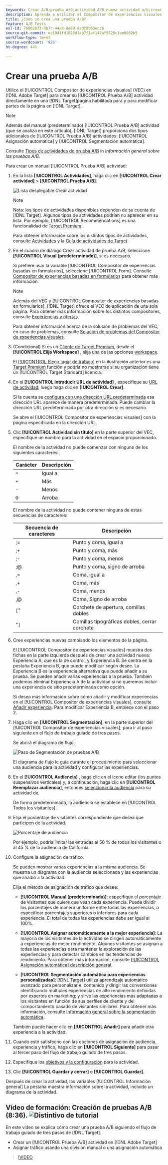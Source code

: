 ```yaml
---
keywords: Crear A/B;prueba A/B;actividad A/B;nueva actividad a/b;crear a/b
description: Aprenda a utilizar el Compositor de experiencias visuales (VEC) en Adobe [!DNL Target] para crear su actividad de prueba A/B directamente en una [!DNL Target]página habilitada para.
title: ¿Cómo se crea una prueba A/B?
feature: A/B Tests
exl-id: 76002873-0b7c-44a8-8e89-8ad28b63eccb
source-git-commit: ec1041fd1823d1ab7f1af147af5825c3ae8662b5
workflow-type: tm+mt
source-wordcount: '926'
ht-degree: 44%

---
```


# Crear una prueba A/B

Utilice el [!UICONTROL Compositor de experiencias visuales] (VEC) en [!DNL Adobe Target] para crear su [!UICONTROL Prueba A/B] actividad directamente en una [!DNL Target]página habilitada para y para modificar partes de la página en [!DNL Target].

>[!NOTE]
>
>Además del manual (predeterminado) [!UICONTROL Prueba A/B] actividad (que se analiza en este artículo), [!DNL Target] proporciona dos tipos adicionales de [!UICONTROL Prueba A/B] actividades: [!UICONTROL Asignación automática] y [!UICONTROL Segmentación automática].
>
>Consulte [Tipos de actividades de prueba A/B](/help/main/c-activities/t-test-ab/test-ab.md#types) in *Información general sobre las pruebas A/B*.

Para crear un manual [!UICONTROL Prueba A/B] actividad:

1. En la lista **[!UICONTROL Actividades]**, haga clic en **[!UICONTROL Crear actividad]** > **[!UICONTROL Prueba A/B]**.

   ![Lista desplegable Crear actividad](/help/main/c-activities/t-test-ab/t-test-create-ab/assets/ab_select-new.png)

   >[!NOTE]
   >
   >Nota: los tipos de actividades disponibles dependen de su cuenta de [!DNL Target]. Algunos tipos de actividades podrían no aparecer en su lista. Por ejemplo, [!UICONTROL Recommendations] es una funcionalidad de [Target Premium](/help/main/c-intro/intro.md#premium).
   >
   >Para obtener información sobre los distintos tipos de actividades, consulte [Actividades](/help/main/c-activities/activities.md#concept_D317A95A1AB54674BA7AB65C7985BA03) y la [Guía de actividades de Target](/help/main/c-activities/target-activities-guide.md).

1. En el cuadro de diálogo Crear actividad de prueba A/B, seleccione **[!UICONTROL Visual (predeterminado)]**, si es necesario.

   Si prefiere usar la variable [!UICONTROL Compositor de experiencias basadas en formularios], seleccione [!UICONTROL Form]. Consulte [Compositor de experiencias basadas en formularios](/help/main/c-experiences/form-experience-composer.md) para obtener más información.

   >[!NOTE]
   >
   >Además del VEC y [!UICONTROL Compositor de experiencias basadas en formularios], [!DNL Target] ofrece el VEC de aplicación de una sola página. Para obtener más información sobre los distintos compositores, consulte [Experiencias y ofertas](/help/main/c-experiences/experiences.md).
   >
   >Para obtener información acerca de la solución de problemas del VEC, en caso de problemas, consulte [Solución de problemas del Compositor de experiencias visuales](/help/main/c-experiences/c-visual-experience-composer/r-troubleshoot-composer/troubleshoot-composer.md).

1. (Condicional) Si es un [Cliente de Target Premium](/help/main/c-intro/intro.md#premium), desde el **[!UICONTROL Elija Workspace]** , elija una de las opciones [workspace](/help/main/administrating-target/c-user-management/property-channel/property-channel.md).

   El [[!UICONTROL Elegir lugar de trabajo]](/help/main/administrating-target/c-user-management/property-channel/property-channel.md) en la ilustración anterior es una [Target Premium](/help/main/c-intro/intro.md) función y podría no mostrarse si su organización tiene un [!UICONTROL Target Standard] licencia.

1. En el **[!UICONTROL Introducir URL de actividad]** , especifique su [URL de actividad](/help/main/c-activities/t-test-ab/t-test-create-ab/ab-activity-url.md), luego haga clic en **[!UICONTROL Crear]**.

   Si la cuenta se [configura con una dirección URL predeterminada](/help/main/administrating-target/visual-experience-composer-set-up.md) esa dirección URL aparece de manera predeterminada. Puede cambiar la dirección URL predeterminada por otra dirección si es necesario.

   Se abre el [!UICONTROL Compositor de experiencias visuales] con la página especificada en la dirección URL.

1. Clic **[!UICONTROL Actividad sin título]** en la parte superior del VEC, especifique un nombre para la actividad en el espacio proporcionado.

   El nombre de la actividad no puede comenzar con ninguno de los siguientes caracteres:

   | Carácter | Descripción |
   |--- |--- |
   | `=` | Igual a |
   | `+` | Más |
   | `-` | Menos |
   | `@` | Arroba |

   El nombre de la actividad no puede contener ninguna de estas secuencias de caracteres:

   | Secuencia de caracteres | Descripción |
   |--- |--- |
   | ;= | Punto y coma, igual a |
   | ;+ | Punto y coma, más |
   | ;- | Punto y coma, menos |
   | ;@ | Punto y coma, signo de arroba |
   | ,= | Coma, igual a |
   | ,+ | Coma, más |
   | ,- | Coma, menos |
   | ,@ | Coma, Signo de arroba |
   | `[`&quot; | Corchete de apertura, comillas dobles |
   | &quot;`]` | Comillas tipográficas dobles, cerrar corchete |

1. Cree experiencias nuevas cambiando los elementos de la página.

   El [!UICONTROL Compositor de experiencias visuales] muestra dos fichas en la parte izquierda después de crear una actividad nueva: Experiencia A, que es la de control, y Experiencia B. Se centra en la pestaña Experiencia B, que puede modificar según desee. La Experiencia B es la experiencia alternativa que puede añadir a su prueba. Se pueden añadir varias experiencias a la prueba. También podemos eliminar Experiencia A de la actividad si no queremos incluir una experiencia de sitio predeterminada como opción.

   Si desea más información sobre cómo añadir y modificar experiencias en el [!UICONTROL Compositor de experiencias visuales], consulte  [Añadir experiencia](/help/main/c-activities/t-test-ab/t-test-create-ab/ab-add-experience.md#task_454646F2895242D3B92DC395A0CE1A00). Para modificar Experiencia B, empiece con el paso 2.

1. Haga clic en **[!UICONTROL Segmentación]**, en la parte superior del [!UICONTROL Compositor de experiencias visuales], para ir al paso siguiente en el flujo de trabajo guiado de tres pasos.

   Se abrirá el diagrama de flujo.

   ![Paso de Segmentación de pruebas A/B](/help/main/c-activities/t-test-ab/t-test-create-ab/assets/ab_flow-new.png)

   El diagrama de flujo le guía durante el procedimiento para seleccionar una audiencia para la actividad y configurar las experiencias.

1. En el **[!UICONTROL Audiencia]** , haga clic en el icono editar (los puntos suspensivos verticales) y, a continuación, haga clic en **[!UICONTROL Reemplazar audiencia]**, entonces [seleccionar la audiencia](/help/main/c-activities/t-test-ab/t-test-create-ab/ab-audience.md) para su actividad de.

   De forma predeterminada, la audiencia se establece en [!UICONTROL Todos los visitantes].

1. Elija el porcentaje de visitantes correspondiente que desea que participen de la actividad.

   ![Porcentaje de audiencia](/help/main/c-activities/t-test-ab/t-test-create-ab/assets/audperc-new.png)

   Por ejemplo, podría limitar las entradas al 50 % de todos los visitantes o al 45 % de la audiencia de California.

1. Configure la asignación de tráfico.

   Se pueden mostrar varias experiencias a la misma audiencia. Se muestra un diagrama con la audiencia seleccionada y las experiencias que añadió a la actividad.

   Elija el método de asignación de tráfico que desee:

   * **[!UICONTROL Manual (predeterminado)]**: especifique el porcentaje de visitantes que quiere que vean cada experiencia. Puede dividir los porcentajes de manera uniforme entre todas las experiencias, o especificar porcentajes superiores o inferiores para cada experiencia. El total de todas las experiencias debe ser igual al 100%.

   * **[!UICONTROL Asignar automáticamente a la mejor experiencia]**: La mayoría de los visitantes de la actividad se dirigen automáticamente a experiencias de mejor rendimiento. Algunos visitantes se asignan a todas las experiencias para mantener la exploración de las experiencias y para detectar cambios en las tendencias de rendimiento. Para obtener más información, consulte [[!UICONTROL Asignación automática] descripción general](/help/main/c-activities/automated-traffic-allocation/automated-traffic-allocation.md#concept_A1407678796B4C569E94CBA8A9F7F5D4).

   * **[!UICONTROL Segmentación automática para experiencias personalizadas]**: [!DNL Target] utiliza aprendizaje automático avanzado para personalizar el contenido y dirigir las conversiones identificando múltiples experiencias de alto rendimiento definidas por expertos en marketing; y sirve las experiencias más adaptadas a los visitantes en función de sus perfiles de cliente y del comportamiento pasado de visitantes similares. Para obtener más información, consulte [Información general sobre la segmentación automática](/help/main/c-activities/auto-target/auto-target-to-optimize.md).

   También puede hacer clic en **[!UICONTROL Añadir]** para añadir otra experiencia a la actividad.

1. Cuando esté satisfecho con las opciones de asignación de audiencia, experiencia y tráfico, haga clic en **[!UICONTROL Siguiente]** para pasar al tercer paso del flujo de trabajo guiado de tres pasos.

1. Especifique los [objetivos y la configuración](/help/main/c-activities/t-test-ab/t-test-create-ab/ab-goals-and-settings.md) para la actividad.

1. Clic **[!UICONTROL Guardar y cerrar]** o **[!UICONTROL Guardar]**.

Después de crear la actividad, las variables [!UICONTROL Información general] La pestaña muestra información sobre la actividad, incluido un diagrama de la actividad.

## Vídeo de formación: Creación de pruebas A/B (8:36). ![Distintivo de tutorial](/help/main/assets/tutorial.png)

En este vídeo se explica cómo crear una prueba A/B siguiendo el flujo de trabajo guiado de tres pasos de [!DNL Target].

* Crear un [!UICONTROL Prueba A/B] actividad en [!DNL Adobe Target]
* Asignar tráfico usando una división manual o una asignación automática

>[!VIDEO](https://video.tv.adobe.com/v/17391)
